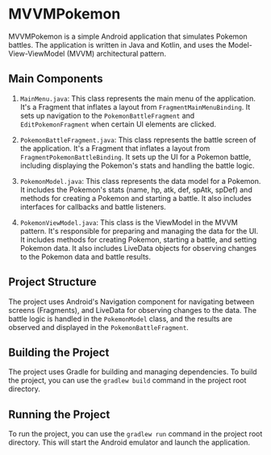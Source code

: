 # MVVMPokemon

MVVMPokemon is a simple Android application that simulates Pokemon battles. The application is written in Java and Kotlin, and uses the Model-View-ViewModel (MVVM) architectural pattern.

## Main Components

1. `MainMenu.java`: This class represents the main menu of the application. It's a Fragment that inflates a layout from `FragmentMainMenuBinding`. It sets up navigation to the `PokemonBattleFragment` and `EditPokemonFragment` when certain UI elements are clicked.

2. `PokemonBattleFragment.java`: This class represents the battle screen of the application. It's a Fragment that inflates a layout from `FragmentPokemonBattleBinding`. It sets up the UI for a Pokemon battle, including displaying the Pokemon's stats and handling the battle logic.

3. `PokemonModel.java`: This class represents the data model for a Pokemon. It includes the Pokemon's stats (name, hp, atk, def, spAtk, spDef) and methods for creating a Pokemon and starting a battle. It also includes interfaces for callbacks and battle listeners.

4. `PokemonViewModel.java`: This class is the ViewModel in the MVVM pattern. It's responsible for preparing and managing the data for the UI. It includes methods for creating Pokemon, starting a battle, and setting Pokemon data. It also includes LiveData objects for observing changes to the Pokemon data and battle results.

## Project Structure

The project uses Android's Navigation component for navigating between screens (Fragments), and LiveData for observing changes to the data. The battle logic is handled in the `PokemonModel` class, and the results are observed and displayed in the `PokemonBattleFragment`.

## Building the Project

The project uses Gradle for building and managing dependencies. To build the project, you can use the `gradlew build` command in the project root directory.

## Running the Project

To run the project, you can use the `gradlew run` command in the project root directory. This will start the Android emulator and launch the application.
